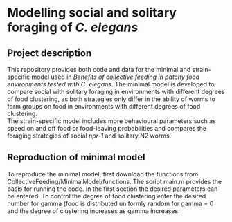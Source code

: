 # Modelling social and solitary foraging of *C. elegans*

## Project description
This repository provides both code and data for the minimal and strain-specific model used in *Benefits of collective feeding in patchy food environments tested with C. elegans*. 
The minimal model is developed to compare social with solitary foraging in environments with different degrees of food clustering, as both strategies only differ in the ability of worms to form groups on food in environments with different degrees of food clustering.  
The strain-specific model includes more behavioural parameters such as speed on and off food or food-leaving probabilities and compares the foraging strategies of social *npr-1* and solitary N2 worms.  

## Reproduction of minimal model
To reproduce the minimal model, first download the functions from CollectiveFeeding/MinimalModel/functions. The script main.m provides the basis for running the code. In the first section the desired parameters can be entered. To control the degree of food clustering enter the desired number for gamma (food is distributed uniformly random for gamma = 0 and the degree of clustering increases as gamma increases. 
